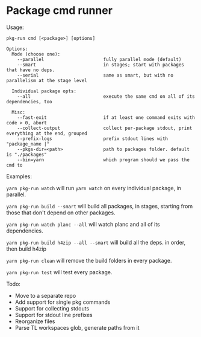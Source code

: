 # Package cmd runner

Usage:

```
pkg-run cmd [<package>] [options]

Options:
  Mode (choose one):
    --parallel                      fully parallel mode (default)
    --smart                         in stages; start with packages that have no deps.
    --serial                        same as smart, but with no parallelism at the stage level
  
  Individual package opts:
    --all                           execute the same cmd on all of its dependencies, too

  Misc:
    --fast-exit                     if at least one command exits with code > 0, abort
    --collect-output                collect per-package stdout, print everything at the end, grouped
    --prefix-logs                   prefix stdout lines with "package_name |"
    --pkgs-dir=<path>               path to packages folder. default is "./packages"
    --bin=yarn                      which program should we pass the cmd to
```

Examples:

`yarn pkg-run watch` will run `yarn watch` on every individual package, in parallel.

`yarn pkg-run build --smart` will build all packages, in stages, starting from those that don't depend on other packages.

`yarn pkg-run watch planc --all` will watch planc and all of its dependencies.

`yarn pkg-run build h4zip --all --smart` will build all the deps. in order, then build h4zip

`yarn pkg-run clean` will remove the build folders in every package.

`yarn pkg-run test` will test every package.

Todo:

* Move to a separate repo
* Add support for single pkg commands
* Support for collecting stdouts
* Support for stdout line prefixes
* Reorganize files
* Parse TL workspaces glob, generate paths from it
